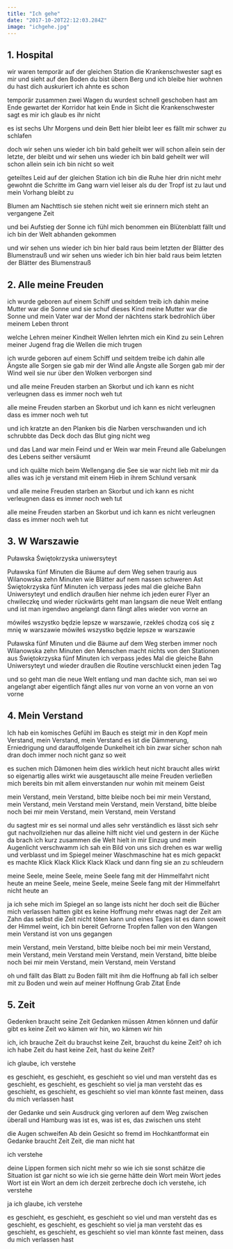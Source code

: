 ```yaml
---
title: "Ich gehe"
date: "2017-10-20T22:12:03.284Z"
image: "ichgehe.jpg"
---
```

## 1. Hospital
wir waren temporär
auf der gleichen Station
die Krankenschwester sagt es mir
und sieht auf den Boden
du bist übern Berg
und ich bleibe hier wohnen
du hast dich auskuriert
ich ahnte es schon

temporär
zusammen zwei Wagen
du wurdest schnell geschoben
hast am Ende gewartet
der Korridor hat kein Ende in Sicht
die Krankenschwester sagt es mir
ich glaub es ihr nicht

es ist sechs Uhr Morgens
und dein Bett hier bleibt leer
es fällt mir schwer zu schlafen

doch wir sehen uns wieder
ich bin bald geheilt
wer will schon allein sein
der letzte, der bleibt
und wir sehen uns wieder
ich bin bald geheilt
wer will schon allein sein
ich bin nicht so weit

geteiltes Leid
auf der gleichen Station
ich bin die Ruhe hier drin
nicht mehr gewohnt
die Schritte im Gang
warn viel leiser als du
der Tropf ist zu laut
und mein Vorhang bleibt zu

Blumen am Nachttisch
sie stehen nicht weit
sie erinnern mich steht
an vergangene Zeit

und bei Aufstieg der Sonne
ich fühl mich benommen
ein Blütenblatt fällt
und ich bin der Welt
abhanden gekommen

und wir sehen uns wieder
ich bin hier bald raus
beim letzten der Blätter
des Blumenstrauß
und wir sehen uns wieder
ich bin hier bald raus
beim letzten der Blätter
des Blumenstrauß

## 2. Alle meine Freuden
ich wurde geboren auf einem Schiff
und seitdem treib ich dahin
meine Mutter war die Sonne
und sie schuf dieses Kind
meine Mutter war die Sonne
und mein Vater war der Mond
der nächtens stark bedrohlich
über meinem Leben thront

welche Lehren meiner Kindheit
Wellen lehrten mich ein Kind zu sein
Lehren meiner Jugend
frag die Wellen die mich trugen

ich wurde geboren auf einem Schiff
und seitdem treibe ich dahin
alle Ängste alle Sorgen
sie gab mir der Wind
alle Ängste alle Sorgen
gab mir der Wind
weil sie nur über den Wolken
verborgen sind

und alle meine Freuden
starben an Skorbut
und ich kann es nicht verleugnen
dass es immer noch weh tut

alle meine Freuden
starben an Skorbut
und ich kann es nicht verleugnen
dass es immer noch weh tut

und ich kratzte an den Planken
bis die Narben verschwanden
und ich schrubbte das Deck
doch das Blut ging nicht weg

und das Land war mein Feind
und er Wein war mein Freund
alle Gabelungen des Lebens
seither versäumt

und ich quälte mich beim Wellengang
die See sie war nicht lieb mit mir
da alles was ich je verstand
mit einem Hieb in ihrem Schlund versank

und alle meine Freuden
starben an Skorbut
und ich kann es nicht verleugnen
dass es immer noch weh tut

alle meine Freuden
starben an Skorbut
und ich kann es nicht verleugnen
dass es immer noch weh tut

## 3. W Warszawie
Puławska
Świętokrzyska
uniwersyteyt

Puławska fünf Minuten
die Bäume auf dem Weg sehen traurig aus
Wilanowska zehn Minuten
wie Blätter auf nem nassen schweren Ast
Świętokrzyska fünf Minuten
ich verpass jedes mal die gleiche Bahn
Uniwersyteyt und endlich draußen
hier nehme ich jeden eurer Flyer an
chwileczkę und wieder rückwärts
geht man langsam die neue Welt entlang
und ist man irgendwo angelangt
dann fängt alles wieder von vorne an

mówiłeś wszystko będzie lepsze w warszawie,
rzekłeś chodzą coś się z mnię w warszawie
mówiłeś wszystko będzie lepsze w warszawie

Puławska fünf Minuten
und die Bäume auf dem Weg sterben immer noch
Wilanowska zehn Minuten
den Menschen macht nichts von den Stationen aus
Świętokrzyska fünf Minuten
ich verpass jedes Mal die gleiche Bahn
Uniwersyteyt und wieder draußen
die Routine verschluckt einen jeden Tag

und so geht man die neue Welt entlang
und man dachte sich, man sei wo angelangt
aber eigentlich fängt alles nur von vorne an
von vorne an von vorne

## 4. Mein Verstand
Ich hab ein komisches Gefühl im Bauch
es steigt mir in den Kopf
mein Verstand, mein Verstand, mein Verstand
es ist die Dämmerung, Erniedrigung
und darauffolgende Dunkelheit
ich bin zwar sicher schon nah dran
doch immer noch nicht ganz so weit

es suchen mich Dämonen heim
dies wirklich heut nicht braucht
alles wirkt so eigenartig
alles wirkt wie ausgetauscht
alle meine Freuden
verließen mich bereits
bin mit allem einverstanden
nur wohin mit meinem Geist

mein Verstand, mein Verstand, bitte bleibe noch bei mir
mein Verstand, mein Verstand, mein Verstand
mein Verstand, mein Verstand, bitte bleibe noch bei mir
mein Verstand, mein Verstand, mein Verstand

du sagtest mir es sei normal
und alles sehr verständlich
es lässt sich sehr gut nachvollziehen
nur das alleine hilft nicht viel
und gestern in der Küche
da brach ich kurz zusammen
die Welt hielt in mir Einzug
und mein Augenlicht verschwamm
ich sah ein Bild von uns sich drehen
es war wellig und verblasst
und im Spiegel meiner Waschmaschine
hat es mich gepackt
es machte Klick Klack Klick Klack Klack
und dann fing sie an zu schleudern

meine Seele, meine Seele, meine Seele
fang mit der Himmelfahrt nicht heute an
meine Seele, meine Seele, meine Seele
fang mit der Himmelfahrt nicht heute an

ja ich sehe mich im Spiegel an
so lange ists nicht her
doch seit die Bücher mich verlassen hatten
gibt es keine Hoffnung mehr
etwas nagt der Zeit am Zahn
das selbst die Zeit nicht töten kann
und eines Tages ist es dann soweit
der Himmel weint, ich bin bereit
Gefrorne Tropfen fallen von den Wangen
mein Verstand ist von uns gegangen

mein Verstand, mein Verstand, bitte bleibe noch bei mir
mein Verstand, mein Verstand, mein Verstand
mein Verstand, mein Verstand, bitte bleibe noch bei mir
mein Verstand, mein Verstand, mein Verstand

oh und fällt das Blatt zu Boden
fällt mit ihm die Hoffnung ab
fall ich selber mit zu Boden
und wein auf meiner Hoffnung Grab
Zitat Ende

## 5. Zeit
Gedenken braucht seine Zeit
Gedanken müssen Atmen können
und dafür gibt es keine Zeit
wo kämen wir hin, wo kämen wir hin

ich, ich brauche Zeit
du brauchst keine Zeit, brauchst du keine Zeit?
oh ich ich habe Zeit
du hast keine Zeit, hast du keine Zeit?

ich glaube, ich verstehe

es geschieht, es geschieht, es geschieht so viel
und man versteht das
es geschieht, es geschieht, es geschieht so viel
ja man versteht das
es geschieht, es geschieht, es geschieht so viel
man könnte fast meinen, dass du mich verlassen hast

der Gedanke und sein Ausdruck
ging verloren auf dem Weg
zwischen überall und Hamburg
was ist es, was ist es, das zwischen uns steht

die Augen schweifen Ab
dein Gesicht so fremd im Hochkantformat
ein Gedanke braucht Zeit
Zeit, die man nicht hat

ich verstehe

deine Lippen formen sich nicht mehr
so wie ich sie sonst schätze
die Situation ist gar nicht so
wie ich sie gerne hätte
dein Wort mein Wort jedes Wort ist ein Wort
an dem ich derzeit zerbreche
doch ich verstehe, ich verstehe

ja ich glaube, ich verstehe

es geschieht, es geschieht, es geschieht so viel
und man versteht das
es geschieht, es geschieht, es geschieht so viel
ja man versteht das
es geschieht, es geschieht, es geschieht so viel
man könnte fast meinen, dass du mich verlassen hast